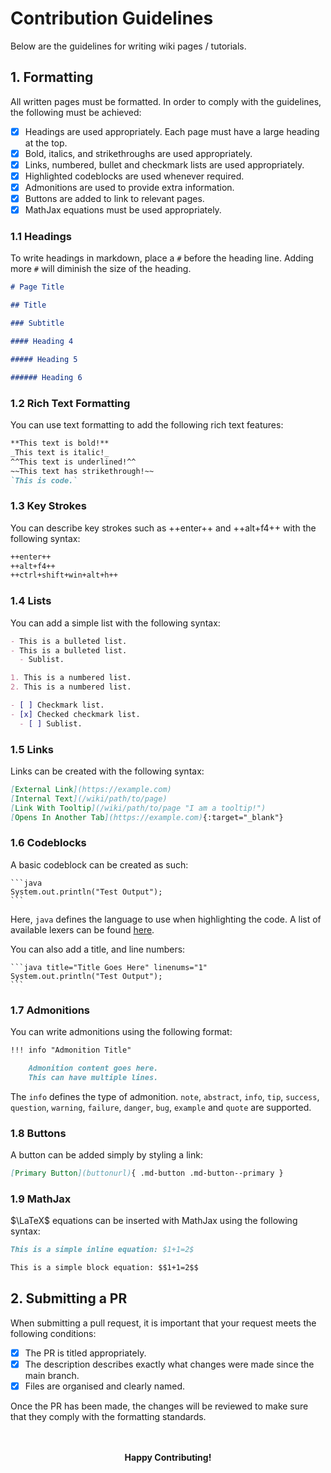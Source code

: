 # Contribution Guidelines

Below are the guidelines for writing wiki pages / tutorials.

## 1. Formatting

All written pages must be formatted. In order to comply with the guidelines, the following must be achieved:

- [x] Headings are used appropriately. Each page must have a large heading at the top.
- [x] Bold, italics, and strikethroughs are used appropriately.
- [x] Links, numbered, bullet and checkmark lists are used appropriately.
- [x] Highlighted codeblocks are used whenever required.
- [x] Admonitions are used to provide extra information.
- [x] Buttons are added to link to relevant pages.
- [x] MathJax equations must be used appropriately.

### 1.1 Headings

To write headings in markdown, place a `#` before the heading line.
Adding more `#` will diminish the size of the heading.

```markdown title="Headings in Markdown" linenums="1"
# Page Title

## Title

### Subtitle

#### Heading 4

##### Heading 5

###### Heading 6
```

### 1.2 Rich Text Formatting

You can use text formatting to add the following rich text features:

```markdown title="Rich Text Features" linenums="1"
**This text is bold!**
_This text is italic!_
^^This text is underlined!^^
~​~This text has strikethrough!~~
`This is code.`
```

### 1.3 Key Strokes

You can describe key strokes such as ++enter++ and ++alt+f4++ with the following syntax:

```markdown title="Key Strokes" linenums="1"
++enter++
++alt+f4++
++ctrl+shift+win+alt+h++
```

### 1.4 Lists

You can add a simple list with the following syntax:

```markdown title="Lists" linenums="1"
- This is a bulleted list.
- This is a bulleted list.
  - Sublist.

1. This is a numbered list.
2. This is a numbered list.

- [ ] Checkmark list.
- [x] Checked checkmark list.
  - [ ] Sublist.
```

### 1.5 Links

Links can be created with the following syntax:

```markdown title="Links" linenums="1"
[External Link](https://example.com)
[Internal Text](/wiki/path/to/page)
[Link With Tooltip](/wiki/path/to/page "I am a tooltip!")
[Opens In Another Tab](https://example.com){:target="_blank"}
```

### 1.6 Codeblocks

A basic codeblock can be created as such:

````title="Basic Codeblock" linenums="1"
```java
System.out.println("Test Output");
```
````

Here, `java` defines the language to use when highlighting the code. A list of available lexers can be found [here](https://pygments.org/docs/lexers/).

You can also add a title, and line numbers:

````title="Codeblock With Title and Line Numbers" linenums="1"
```java title="Title Goes Here" linenums="1"
System.out.println("Test Output");
```
````

### 1.7 Admonitions

You can write admonitions using the following format:

```md title="Basic Admonition" linenums="1"
!!! info "Admonition Title"

    Admonition content goes here.
    This can have multiple lines.
```

The `info` defines the type of admonition.
`note`, `abstract`, `info`, `tip`, `success`, `question`, `warning`, `failure`, `danger`, `bug`, `example` and `quote` are supported.

### 1.8 Buttons

A button can be added simply by styling a link:

```md title="Basic Button"
[Primary Button](buttonurl){ .md-button .md-button--primary }
```

### 1.9 MathJax

$\LaTeX$ equations can be inserted with MathJax using the following syntax:

```md title="MathJax Equations" linenums="1"
This is a simple inline equation: $1+1=2$

This is a simple block equation: $$1+1=2$$
```

## 2. Submitting a PR

When submitting a pull request, it is important that your request meets the following conditions:

- [x] The PR is titled appropriately.
- [x] The description describes exactly what changes were made since the main branch.
- [x] Files are organised and clearly named.

Once the PR has been made, the changes will be reviewed to make sure that they comply with the formatting standards.

<br/>
<br/>
<div style="text-align:center">
    <strong>Happy Contributing!</strong>
</div>

